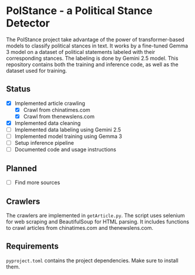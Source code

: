 # PolStance - a Political Stance Detector

The PolStance project take advantage of the power of transformer-based models to classify political stances in text. It works by a fine-tuned Gemma 3 model on a dataset of political statements labeled with their corresponding stances. The labeling is done by Gemini 2.5 model. This repository contains both the training and inference code, as well as the dataset used for training.

## Status
 - [x] Implemented article crawling
   - [x] Crawl from chinatimes.com
   - [x] Crawl from thenewslens.com
 - [x] Implemented data cleaning
 - [ ] Implemented data labeling using Gemini 2.5
 - [ ] Implemented model training using Gemma 3
 - [ ] Setup inference pipeline
 - [ ] Documented code and usage instructions

## Planned
 - [ ] Find more sources

## Crawlers
The crawlers are implemented in `getArticle.py`. The script uses selenium for web scraping and BeautifulSoup for HTML parsing. It includes functions to crawl articles from chinatimes.com and thenewslens.com.

## Requirements
`pyproject.toml` contains the project dependencies. Make sure to install them.